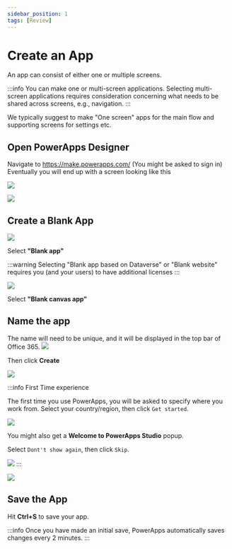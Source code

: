 ```yaml
---
sidebar_position: 1
tags: [Review]
---
```


# Create an App
An app can consist of either one or multiple screens. 

:::info
You can make one or multi-screen applications. Selecting multi-screen applications requires consideration concerning what needs to be shared across screens, e.g., navigation.
:::

We typically suggest to make "One screen" apps for the main flow and supporting screens for settings etc.

## Open PowerApps Designer
Navigate to https://make.powerapps.com/ (You might be asked to sign in) Eventually you will end up with a screen looking like this

![](2022-09-22-08-19-07.png)

![](2022-10-10-15-58-58.png)

## Create a Blank App
![](2022-09-22-08-32-40.png)

Select **"Blank app"**

:::warning
Selecting "Blank app based on Dataverse" or "Blank website" requires you (and your users) to have additional licenses
:::


![](2022-09-22-08-33-49.png)

Select **"Blank canvas app"**
## Name the app

The name will need to be unique, and it will be displayed in the top bar of Office 365.
![](2022-09-22-08-36-32.png)

Then click **Create**

![](2022-09-22-10-23-14.png)

:::info First Time experience

The first time you use PowerApps, you will be asked to specify where you work from. Select your country/region, then click `Get started`. 

![](2022-10-11-08-43-08.png)

You might also get a **Welcome to PowerApps Studio** popup. 

Select ``Dont't show again``, then click `Skip`.

![](2022-10-11-09-35-07.png)
:::

![](2022-09-22-10-24-27.png)

## Save the App
Hit **Ctrl+S** to save your app.

:::info
Once you have made an initial save, PowerApps automatically saves changes every 2 minutes.
:::

